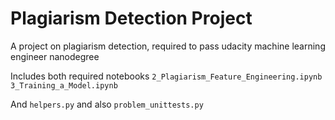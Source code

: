 # Plagiarism Detection Project
A project on plagiarism detection, required to pass udacity machine learning engineer nanodegree

Includes both required notebooks
`2_Plagiarism_Feature_Engineering.ipynb` `3_Training_a_Model.ipynb`

And `helpers.py` and also `problem_unittests.py`
